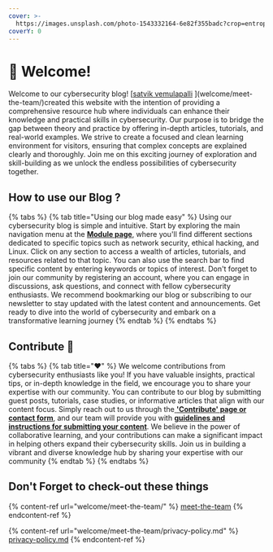 ```yaml
---
cover: >-
  https://images.unsplash.com/photo-1543332164-6e82f355badc?crop=entropy&cs=srgb&fm=jpg&ixid=M3wxOTcwMjR8MHwxfHNlYXJjaHw3fHx3ZWxjb21lfGVufDB8fHx8MTY4NjIzNTMwNnww&ixlib=rb-4.0.3&q=85
coverY: 0
---
```


# 👋 Welcome!

Welcome to our cybersecurity blog! [[satvik vemulapalli](http://localhost:5000/u/UH5nI9b4nKMCKENrWIlLzNbk6gE2 "mention") ](welcome/meet-the-team/)created this website with the intention of providing a comprehensive resource hub where individuals can enhance their knowledge and practical skills in cybersecurity. Our purpose is to bridge the gap between theory and practice by offering in-depth articles, tutorials, and real-world examples. We strive to create a focused and clean learning environment for visitors, ensuring that complex concepts are explained clearly and thoroughly. Join me on this exciting journey of exploration and skill-building as we unlock the endless possibilities of cybersecurity together.

## How to use our Blog ?

{% tabs %}
{% tab title="Using our blog made easy" %}
Using our cybersecurity blog is simple and intuitive. Start by exploring the main navigation menu at the [**Module page**](https://www.noobiehackers.com/courses-3-1), where you'll find different sections dedicated to specific topics such as network security, ethical hacking, and Linux. Click on any section to access a wealth of articles, tutorials, and resources related to that topic. You can also use the search bar to find specific content by entering keywords or topics of interest. Don't forget to join our community by registering an account, where you can engage in discussions, ask questions, and connect with fellow cybersecurity enthusiasts. We recommend bookmarking our blog or subscribing to our newsletter to stay updated with the latest content and announcements. Get ready to dive into the world of cybersecurity and embark on a transformative learning journey
{% endtab %}
{% endtabs %}

## Contribute :tada:

{% tabs %}
{% tab title="❤️" %}
We welcome contributions from cybersecurity enthusiasts like you! If you have valuable insights, practical tips, or in-depth knowledge in the field, we encourage you to share your expertise with our community. You can contribute to our blog by submitting guest posts, tutorials, case studies, or informative articles that align with our content focus. Simply reach out to us through the[ **'Contribute' page or contact form**](https://www.noobiehackers.com/contribute), and our team will provide you with [**guidelines and instructions for submitting your content**](http://localhost:5000/o/RP71G4wkdFVJemu5aEjc/s/ZpvaFjBq1SwyCsGbYF1e/). We believe in the power of collaborative learning, and your contributions can make a significant impact in helping others expand their cybersecurity skills. Join us in building a vibrant and diverse knowledge hub by sharing your expertise with our community
{% endtab %}
{% endtabs %}

## Don't Forget to check-out these things

{% content-ref url="welcome/meet-the-team/" %}
[meet-the-team](welcome/meet-the-team/)
{% endcontent-ref %}

{% content-ref url="welcome/meet-the-team/privacy-policy.md" %}
[privacy-policy.md](welcome/meet-the-team/privacy-policy.md)
{% endcontent-ref %}
